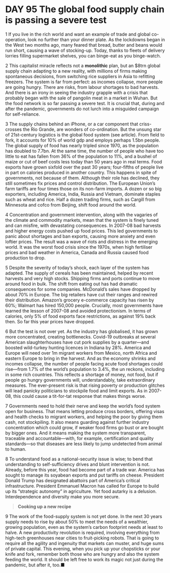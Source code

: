 # DAY 95 The global food supply chain is passing a severe test
1 If you live in the rich world and want an example of trade and global co-operation, look no further than your dinner plate. As the lockdowns began in the West two months ago, many feared that bread, butter and beans would run short, causing a wave of stocking-up. Today, thanks to fleets of delivery lorries filling supermarket shelves, you can binge-eat as you binge-watch.

2 This capitalist miracle reflects not a **monolithic** plan, but an $8trn global supply chain adapting to a new reality, with millions of firms making spontaneous decisions, from switching rice suppliers in Asia to refitting freezers. The system is far from perfect: as incomes collapse, more people are going hungry. There are risks, from labour shortages to bad harvests. And there is an irony in seeing the industry grapple with a crisis that probably began with the sale of pangolin meat in a market in Wuhan. But the food network is so far passing a severe test. It is crucial that, during and after the pandemic, governments do not lurch into a misguided campaign for self-reliance.

3 The supply chains behind an iPhone, or a car component that criss-crosses the Rio Grande, are wonders of co-ordination. But the unsung star of 21st-century logistics is the global food system (see article). From field to fork, it accounts for 10% of world gdp and employs perhaps 1.5bn people. The global supply of food has nearly tripled since 1970, as the population has doubled to 7.7bn. At the same time, the number of people who have too little to eat has fallen from 36% of the population to 11%, and a bushel of maize or cut of beef costs less today than 50 years ago in real terms. Food exports have grown sixfold over the past 30 years; four-fifths of people live in part on calories produced in another country.
This happens in spite of governments, not because of them. Although their role has declined, they still sometimes fix prices and control distribution. The European Union’s farm tariffs are four times those on its non-farm imports. A dozen or so big exporters, including America, India, Russia and Vietnam, dominate staples such as wheat and rice. Half a dozen trading firms, such as Cargill from Minnesota and cofco from Beijing, shift food around the world.

4 Concentration and government intervention, along with the vagaries of the climate and commodity markets, mean that the system is finely tuned and can misfire, with devastating consequences. In 2007-08 bad harvests and higher energy costs pushed up food prices. This led governments to panic about shortages and ban exports, causing more anxiety and even loftier prices. The result was a wave of riots and distress in the emerging world. It was the worst food crisis since the 1970s, when high fertiliser prices and bad weather in America, Canada and Russia caused food production to drop.

5 Despite the severity of today’s shock, each layer of the system has adapted. The supply of cereals has been maintained, helped by recent harvests and very high stocks. Shipping firms and ports continue to move around food in bulk. The shift from eating out has had dramatic consequences for some companies. McDonald’s sales have dropped by about 70% in Europe. The big retailers have cut their ranges and rewired their distribution. Amazon’s grocery e-commerce capacity has risen by 60%; Walmart has hired 150,000 people. Crucially, most governments have learned the lesson of 2007-08 and avoided protectionism. In terms of calories, only 5% of food exports face restrictions, as against 19% back then. So far this year prices have dropped.

6 But the test is not over yet. As the industry has globalised, it has grown more concentrated, creating bottlenecks. Covid-19 outbreaks at several American slaughterhouses have cut pork supplies by a quarter—and boosted wild-turkey hunting licences in Indiana by 28%. America and Europe will need over 1m migrant workers from Mexico, north Africa and eastern Europe to bring in the harvest. And as the economy shrinks and incomes collapse, the number of people facing acute food shortages could rise—from 1.7% of the world’s population to 3.4%, the un reckons, including in some rich countries. This reflects a shortage of money, not food, but if people go hungry governments will, understandably, take extraordinary measures. The ever-present risk is that rising poverty or production glitches will lead panicky politicians to stockpile food and limit exports. As in 2007-08, this could cause a tit-for-tat response that makes things worse.

7 Governments need to hold their nerve and keep the world’s food system open for business. That means letting produce cross borders, offering visas and health checks to migrant workers, and helping the poor by giving them cash, not stockpiling. It also means guarding against further industry concentration which could grow, if weaker food firms go bust or are bought by bigger ones. And it means making the system more transparent, traceable and accountable—with, for example, certification and quality standards—so that diseases are less likely to jump undetected from animal to human.

8 To understand food as a national-security issue is wise; to bend that understanding to self-sufficiency drives and blunt intervention is not. Already, before this year, food had become part of a trade war. America has sought to manage its soyabean exports and put tariffs on cheese. President Donald Trump has designated abattoirs part of America’s critical infrastructure. President Emmanuel Macron has called for Europe to build up its “strategic autonomy” in agriculture. Yet food autarky is a delusion. Interdependence and diversity make you more secure.

> **Cooking up a new recipe**
>

9 The work of the food-supply system is not yet done. In the next 30 years supply needs to rise by about 50% to meet the needs of a wealthier, growing population, even as the system’s carbon footprint needs at least to halve. A new productivity revolution is required, involving everything from high-tech greenhouses near cities to fruit-picking robots. That is going to require all the agility and ingenuity that markets can muster, and huge sums of private capital. This evening, when you pick up your chopsticks or your knife and fork, remember both those who are hungry and also the system feeding the world. It should be left free to work its magic not just during the pandemic, but after it, too.■

